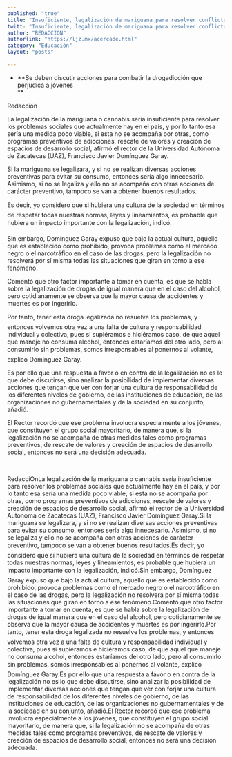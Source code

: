```yaml
---
published: "true"
title: "Insuficiente, legalización de mariguana para resolver conflictos en México, afirma Rector"
twitt: "Insuficiente, legalización de mariguana para resolver conflictos en México, afirma Rector"
author: "REDACCION"
authorlink: "https://ljz.mx/acercade.html"
category: "Educación"
layout: "posts"

---
```


*   **Se deben discutir acciones para combatir la drogadicción que perjudica a jóvenes   
    **


  
  
  
  
  



  Redacción



  La legalización de la mariguana o cannabis sería insuficiente para resolver los problemas sociales que actualmente hay en el país, y por lo tanto esa sería una medida poco viable, si esta no se acompaña por otras, como programas preventivos de adicciones, rescate de valores y creación de espacios de desarrollo social, afirmó el rector de la Universidad Autónoma de Zacatecas (UAZ), Francisco Javier Domínguez Garay.



  Si la mariguana se legalizara, y si no se realizan diversas acciones preventivas para evitar su consumo, entonces sería algo innecesario. Asimismo, si no se legaliza y ello no se acompaña con otras acciones de carácter preventivo, tampoco se van a obtener buenos resultados.



  Es decir, yo considero que si hubiera una cultura de la sociedad en términos de respetar todas nuestras normas, leyes y lineamientos, es probable que hubiera un impacto importante con la legalización, indicó.



  Sin embargo, Domínguez Garay expuso que bajo la actual cultura, aquello que es establecido como prohibido, provoca problemas como el mercado negro o el narcotráfico en el caso de las drogas, pero la legalización no resolverá por sí misma todas las situaciones que giran en torno a ese fenómeno.



  Comentó que otro factor importante a tomar en cuenta, es que se habla sobre la legalización de drogas de igual manera que en el caso del alcohol, pero cotidianamente se observa que la mayor causa de accidentes y muertes es por ingerirlo.



  Por tanto, tener esta droga legalizada no resuelve los problemas, y entonces volvemos otra vez a una falta de cultura y responsabilidad individual y colectiva, pues si supiéramos e hiciéramos caso, de que aquel que maneje no consuma alcohol, entonces estaríamos del otro lado, pero al consumirlo sin problemas, somos irresponsables al ponernos al volante, explicó Domínguez Garay.



  Es por ello que una respuesta a favor o en contra de la legalización no es lo que debe discutirse, sino analizar la posibilidad de implementar diversas acciones que tengan que ver con forjar una cultura de responsabilidad de los diferentes niveles de gobierno, de las instituciones de educación, de las organizaciones no gubernamentales y de la sociedad en su conjunto, añadió.



  El Rector recordó que ese problema involucra especialmente a los jóvenes, que constituyen el grupo social mayoritario, de manera que, si la legalización no se acompaña de otras medidas tales como programas preventivos, de rescate de valores y creación de espacios de desarrollo social, entonces no será una decisión adecuada.



   



  RedacciOnLa legalización de la mariguana o cannabis sería insuficiente para resolver los problemas sociales que actualmente hay en el país, y por lo tanto esa sería una medida poco viable, si esta no se acompaña por otras, como programas preventivos de adicciones, rescate de valores y creación de espacios de desarrollo social, afirmó el rector de la Universidad Autónoma de Zacatecas (UAZ), Francisco Javier Domínguez Garay.Si la mariguana se legalizara, y si no se realizan diversas acciones preventivas para evitar su consumo, entonces sería algo innecesario. Asimismo, si no se legaliza y ello no se acompaña con otras acciones de carácter preventivo, tampoco se van a obtener buenos resultados.Es decir, yo considero que si hubiera una cultura de la sociedad en términos de respetar todas nuestras normas, leyes y lineamientos, es probable que hubiera un impacto importante con la legalización, indicó.Sin embargo, Domínguez Garay expuso que bajo la actual cultura, aquello que es establecido como prohibido, provoca problemas como el mercado negro o el narcotráfico en el caso de las drogas, pero la legalización no resolverá por sí misma todas las situaciones que giran en torno a ese fenómeno.Comentó que otro factor importante a tomar en cuenta, es que se habla sobre la legalización de drogas de igual manera que en el caso del alcohol, pero cotidianamente se observa que la mayor causa de accidentes y muertes es por ingerirlo.Por tanto, tener esta droga legalizada no resuelve los problemas, y entonces volvemos otra vez a una falta de cultura y responsabilidad individual y colectiva, pues si supiéramos e hiciéramos caso, de que aquel que maneje no consuma alcohol, entonces estaríamos del otro lado, pero al consumirlo sin problemas, somos irresponsables al ponernos al volante, explicó Domínguez Garay.Es por ello que una respuesta a favor o en contra de la legalización no es lo que debe discutirse, sino analizar la posibilidad de implementar diversas acciones que tengan que ver con forjar una cultura de responsabilidad de los diferentes niveles de gobierno, de las instituciones de educación, de las organizaciones no gubernamentales y de la sociedad en su conjunto, añadió.El Rector recordó que ese problema involucra especialmente a los jóvenes, que constituyen el grupo social mayoritario, de manera que, si la legalización no se acompaña de otras medidas tales como programas preventivos, de rescate de valores y creación de espacios de desarrollo social, entonces no será una decisión adecuada.

